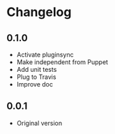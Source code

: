 # Changelog

## 0.1.0

* Activate pluginsync
* Make independent from Puppet
* Add unit tests
* Plug to Travis
* Improve doc

## 0.0.1
* Original version
